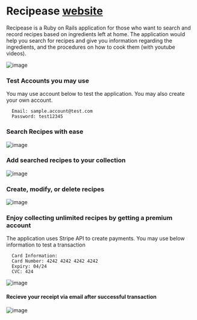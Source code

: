 # Recipease [website](https://dolee-recipease.herokuapp.com/)

Recipease is a Ruby on Rails application for those who want to search and record recipes based on ingredients left at home. The application would help you search for recipes and give you information regarding the ingredients, and the procedures on how to cook them (with youtube videos).

![image](https://user-images.githubusercontent.com/5262223/140482592-8e605816-2bd8-4e0b-afa2-46014edb78db.png)

### Test Accounts you may use
You may use account below to test the application. You may also create your own account.
```
  Email: sample.account@test.com
  Password: test12345
```

### Search Recipes with ease

![image](https://user-images.githubusercontent.com/5262223/140482776-a3431ad2-4180-410b-90fe-ea5d2048019a.png)

### Add searched recipes to your collection

![image](https://user-images.githubusercontent.com/5262223/140482860-946be666-eb52-487f-b762-ac2cde3ac167.png)

### Create, modify, or delete recipes

![image](https://user-images.githubusercontent.com/5262223/140482900-31548308-c08b-46fe-ac81-903ea8ccf40f.png)

### Enjoy collecting unlimited recipes by getting a premium account
The application uses Stripe API to create payments. You may use below information to test a transaction

```
  Card Information:
  Card Number: 4242 4242 4242 4242
  Expiry: 04/24
  CVC: 424
```

![image](https://user-images.githubusercontent.com/5262223/140483019-f001953d-6247-4481-ac49-9f26c9036a90.png)

#### Recieve your receipt via email after successful transaction

![image](https://user-images.githubusercontent.com/5262223/140483410-c09ba045-197f-4bdc-9808-ffcf866710f2.png)



